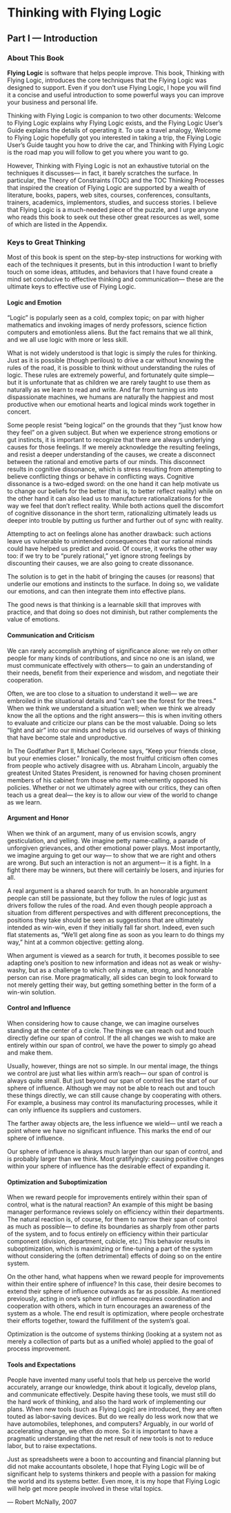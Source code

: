 # Thinking with Flying Logic

## Part I — Introduction

### About This Book

**Flying Logic** is software that helps people improve. This book, Thinking with Flying Logic, introduces the core techniques that the Flying Logic was designed to support. Even if you don’t use Flying Logic, I hope you will find it a concise and useful introduction to some powerful ways you can improve your business and personal life.

Thinking with Flying Logic is companion to two other documents: Welcome to Flying Logic explains why Flying Logic exists, and the Flying Logic User’s Guide explains the details of operating it. To use a travel analogy, Welcome to Flying Logic hopefully got you interested in taking a trip, the Flying Logic User’s Guide taught you how to drive the car, and Thinking with Flying Logic is the road map you will follow to get you where you want to go.

However, Thinking with Flying Logic is not an exhaustive tutorial on the techniques it discusses— in fact, it barely scratches the surface. In particular, the Theory of Constraints (TOC) and the TOC Thinking Processes that inspired the creation of Flying Logic are supported by a wealth of literature, books, papers, web sites, courses, conferences, consultants, trainers, academics, implementors, studies, and success stories. I believe that Flying Logic is a much-needed piece of the puzzle, and I urge anyone who reads this book to seek out these other great resources as well, some of which are listed in the Appendix.

### Keys to Great Thinking

Most of this book is spent on the step-by-step instructions for working with each of the techniques it presents, but in this introduction I want to briefly touch on some ideas, attitudes, and behaviors that I have found create a mind set conducive to effective thinking and communication— these are the ultimate keys to effective use of Flying Logic.

#### Logic and Emotion

“Logic” is popularly seen as a cold, complex topic; on par with higher mathematics and invoking images of nerdy professors, science fiction computers and emotionless aliens. But the fact remains that we all think, and we all use logic with more or less skill.

What is not widely understood is that logic is simply the rules for thinking. Just as it is possible (though perilous) to drive a car without knowing the rules of the road, it is possible to think without understanding the rules of logic. These rules are extremely powerful, and fortunately quite simple— but it is unfortunate that as children we are rarely taught to use them as naturally as we learn to read and write. And far from turning us into dispassionate machines, we humans are naturally the happiest and most productive when our emotional hearts and logical minds work together in concert.

Some people resist “being logical” on the grounds that they “just know how they feel” on a given subject. But when we experience strong emotions or gut instincts, it is important to recognize that there are always underlying causes for those feelings. If we merely acknowledge the resulting feelings, and resist a deeper understanding of the causes, we create a disconnect between the rational and emotive parts of our minds. This disconnect results in cognitive dissonance, which is stress resulting from attempting to believe conflicting things or behave in conflicting ways. Cognitive dissonance is a two-edged sword: on the one hand it can help motivate us to change our beliefs for the better (that is, to better reflect reality) while on the other hand it can also lead us to manufacture rationalizations for the way we feel that don’t reflect reality. While both actions quell the discomfort of cognitive dissonance in the short term, rationalizing ultimately leads us deeper into trouble by putting us further and further out of sync with reality.

Attempting to act on feelings alone has another drawback: such actions leave us vulnerable to unintended consequences that our rational minds could have helped us predict and avoid. Of course, it works the other way too: if we try to be “purely rational,” yet ignore strong feelings by discounting their causes, we are also going to create dissonance.

The solution is to get in the habit of bringing the causes (or reasons) that underlie our emotions and instincts to the surface. In doing so, we validate our emotions, and can then integrate them into effective plans. 

The good news is that thinking is a learnable skill that improves with practice, and that doing so does not diminish, but rather complements the value of emotions.

#### Communication and Criticism

We can rarely accomplish anything of significance alone: we rely on other people for many kinds of contributions, and since no one is an island, we must communicate effectively with others— to gain an understanding of their needs, benefit from their experience and wisdom, and negotiate their cooperation.

Often, we are too close to a situation to understand it well— we are embroiled in the situational details and “can’t see the forest for the trees.” When we think we understand a situation well; when we think we already know the all the options and the right answers— this is when inviting others to evaluate and criticize our plans can be the most valuable. Doing so lets “light and air” into our minds and helps us rid ourselves of ways of thinking that have become stale and unproductive.

In The Godfather Part II, Michael Corleone says, “Keep your friends close, but your enemies closer.” Ironically, the most fruitful criticism often comes from people who actively disagree with us. Abraham Lincoln, arguably the greatest United States President, is renowned for having chosen prominent members of his cabinet from those who most vehemently opposed his policies. Whether or not we ultimately agree with our critics, they can often teach us a great deal— the key is to allow our view of the world to change as we learn.

#### Argument and Honor

When we think of an argument, many of us envision scowls, angry gesticulation, and yelling. We imagine petty name-calling, a parade of unforgiven grievances, and other emotional power plays. Most importantly, we imagine arguing to get our way— to show that we are right and others are wrong. But such an interaction is not an argument— it is a fight. In a fight there may be winners, but there will certainly be losers, and injuries for all.

A real argument is a shared search for truth. In an honorable argument people can still be passionate, but they follow the rules of logic just as drivers follow the rules of the road. And even though people approach a situation from different perspectives and with different preconceptions, the positions they take should be seen as suggestions that are ultimately intended as win-win, even if they initially fall far short. Indeed, even such flat statements as, “We’ll get along fine as soon as you learn to do things my way,” hint at a common objective: getting along.

When argument is viewed as a search for truth, it becomes possible to see adapting one’s position to new information and ideas not as weak or wishy-washy, but as a challenge to which only a mature, strong, and honorable person can rise. More pragmatically, all sides can begin to look forward to not merely getting their way, but getting something better in the form of a win-win solution.

#### Control and Influence

When considering how to cause change, we can imagine ourselves standing at the center of a circle. The things we can reach out and touch directly define our span of control. If the all changes we wish to make are entirely within our span of control, we have the power to simply go ahead and make them.

Usually, however, things are not so simple. In our mental image, the things we control are just what lies within arm’s reach— our span of control is always quite small. But just beyond our span of control lies the start of our sphere of influence. Although we may not be able to reach out and touch these things directly, we can still cause change by cooperating with others. For example, a business may control its manufacturing processes, while it can only influence its suppliers and customers.

The farther away objects are, the less influence we wield— until we reach a point where we have no significant influence. This marks the end of our sphere of influence.

Our sphere of influence is always much larger than our span of control, and is probably larger than we think. Most gratifyingly: causing positive changes within your sphere of influence has the desirable effect of expanding it.

#### Optimization and Suboptimization

When we reward people for improvements entirely within their span of control, what is the natural reaction? An example of this might be basing manager performance reviews solely on efficiency within their departments. The natural reaction is, of course, for them to narrow their span of control as much as possible— to define its boundaries as sharply from other parts of the system, and to focus entirely on efficiency within their particular component (division, department, cubicle, etc.) This behavior results in suboptimization, which is maximizing or fine-tuning a part of the system without considering the (often detrimental) effects of doing so on the entire system.

On the other hand, what happens when we reward people for improvements within their entire sphere of influence? In this case, their desire becomes to extend their sphere of influence outwards as far as possible. As mentioned previously, acting in one’s sphere of influence requires coordination and cooperation with others, which in turn encourages an awareness of the system as a whole. The end result is optimization, where people orchestrate their efforts together, toward the fulfillment of the system’s goal. 

Optimization is the outcome of systems thinking (looking at a system not as merely a collection of parts but as a unified whole) applied to the goal of process improvement. 

#### Tools and Expectations 

People have invented many useful tools that help us perceive the world accurately, arrange our knowledge, think about it logically, develop plans, and communicate effectively. Despite having these tools, we must still do the hard work of thinking, and also the hard work of implementing our plans. When new tools (such as Flying Logic) are introduced, they are often touted as labor-saving devices. But do we really do less work now that we have automobiles, telephones, and computers? Arguably, in our world of accelerating change, we often do more. So it is important to have a pragmatic understanding that the net result of new tools is not to reduce labor, but to raise expectations. 

Just as spreadsheets were a boon to accounting and financial planning but did not make accountants obsolete, I hope that Flying Logic will be of significant help to systems thinkers and people with a passion for making the world and its systems better. Even more, it is my hope that Flying Logic will help get more people involved in these vital topics.

— Robert McNally, 2007